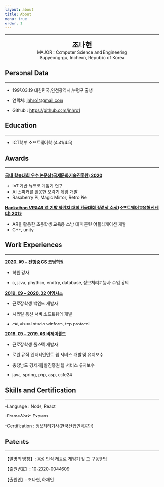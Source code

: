 ```yaml
---
layout: about
title: About
menu: true
order: 1
---
```



* * *
<center>
<span style=
"font-size:170%;
font-weight:bold">
조나현
</span>
</center>

<center>MAJOR : Computer Science and Engineering</center>

<center>Bupyeong-gu, Incheon, Republic of Korea</center>

## Personal Data

---

- 1997.03.19 대한민국,인천광역시,부평구 출생

- 연락처: jnhro1@gmail.com

- Github : <a href="https://github.com/jnhro1">https://github.com/jnhro1</a>

## Education

---

<!--- Mar.2017 ~ Feb.2021 백석대학교-->
- ICT학부 소프트웨어학 (4.41/4.5)


## Awards

---

<u><strong><a href="">국내 학술대회 우수 논문상(국제문화기술진흥원) 2020</a></strong></u>

- IoT 기반 뉴트로 게임기 연구
- AI 스피커를 활용한 오락기 게임 개발
- Raspberry Pi, Magic Mirror, Retro Pie

<u><strong><a href="">Hackathon VR&AR 앱 기발 챌린지 대회 전국대회 장려상 수상(소프트웨어교육혁신센터) 2019</a></strong></u>

- AR을 활용한 초등학생 교육용 소방 대피 훈련 어플리케이션 개발
- C++, unity



## Work Experiences

---

<u><strong><a href="">2020. 09 – 진행중 CS 코딩학원</a></strong></u>

- 학원 강사

- c, java, phython, endtry, database, 정보처리기능사 수업 강의

<u><strong><a href="">2019. 09 – 2020. 02 이엠시스</a></strong></u>

- 근로장학생 백엔드 개발자

- 시리얼 통신 서버 소프트웨어 개발

- c#, visual studio winform, tcp protocol

<u><strong><a href="">2018. 09 – 2019. 06 비제이월드</a></strong></u>

- 근로장학생 풀스택 개발자

- 로완 뮤직 엔터테인먼트 웹 서비스 개발 및 유지보수

- 충청남도 경제개발진흥원 웹 서비스 유지보수

- java, spring, php, asp, cafe24

## Skills and Certification

---

-Language : Node, React

-FrameWork: Express

-Certification : 정보처리기사(한국산업인력공단)

## Patents

---

【발명의 명칭】: 음성 인식 레트로 게임기 및 그 구동방법

【출원번호】: 10-2020-0044609

【출원인】: 조나현, 하재인
